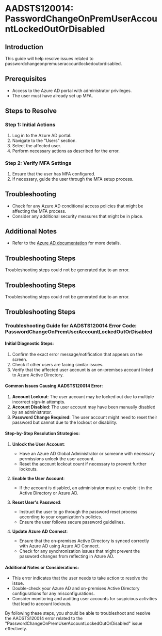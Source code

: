 # AADSTS120014: PasswordChangeOnPremUserAccountLockedOutOrDisabled

## Introduction

This guide will help resolve issues related to
passwordchangeonpremuseraccountlockedoutordisabled.

## Prerequisites

* Access to the Azure AD portal with administrator privileges.
* The user must have already set up MFA.

## Steps to Resolve

### Step 1: Initial Actions

1. Log in to the Azure AD portal.
2. Navigate to the "Users" section.
3. Select the affected user.
4. Perform necessary actions as described for the error.

### Step 2: Verify MFA Settings

1. Ensure that the user has MFA configured.
2. If necessary, guide the user through the MFA setup process.

## Troubleshooting

* Check for any Azure AD conditional access policies that might be affecting the
  MFA process.
* Consider any additional security measures that might be in place.

## Additional Notes

* Refer to the
  [Azure AD documentation](https://learn.microsoft.com/en-us/azure/active-directory/)
  for more details.

## Troubleshooting Steps

Troubleshooting steps could not be generated due to an error.

## Troubleshooting Steps

Troubleshooting steps could not be generated due to an error.

## Troubleshooting Steps

### Troubleshooting Guide for AADSTS120014 Error Code: PasswordChangeOnPremUserAccountLockedOutOrDisabled

#### Initial Diagnostic Steps:

1. Confirm the exact error message/notification that appears on the screen.
2. Check if other users are facing similar issues.
3. Verify that the affected user account is an on-premises account linked to
   Azure Active Directory.

#### Common Issues Causing AADSTS120014 Error:

1. **Account Lockout**: The user account may be locked out due to multiple
   incorrect sign-in attempts.
2. **Account Disabled**: The user account may have been manually disabled by an
   administrator.
3. **Password Change Required**: The user account might need to reset their
   password but cannot due to the lockout or disability.

#### Step-by-Step Resolution Strategies:

1. **Unlock the User Account**:

   * Have an Azure AD Global Administrator or someone with necessary permissions
     unlock the user account.
   * Reset the account lockout count if necessary to prevent further lockouts.

2. **Enable the User Account**:

   * If the account is disabled, an administrator must re-enable it in the
     Active Directory or Azure AD.

3. **Reset User's Password**:
   * Instruct the user to go through the password reset process according to
     your organization's policies.
   * Ensure the user follows secure password guidelines.

4. **Update Azure AD Connect**:
   * Ensure that the on-premises Active Directory is synced correctly with Azure
     AD using Azure AD Connect.
   * Check for any synchronization issues that might prevent the password
     changes from reflecting in Azure AD.

#### Additional Notes or Considerations:

* This error indicates that the user needs to take action to resolve the issue.
* Double-check your Azure AD and on-premises Active Directory configurations for
  any misconfigurations.
* Consider monitoring and auditing user accounts for suspicious activities that
  lead to account lockouts.

By following these steps, you should be able to troubleshoot and resolve the
AADSTS120014 error related to the
"PasswordChangeOnPremUserAccountLockedOutOrDisabled" issue effectively.
